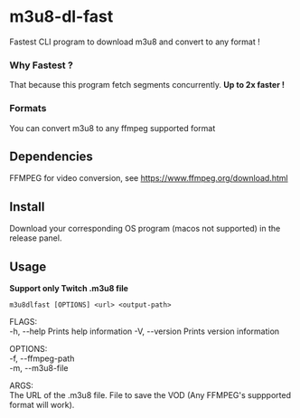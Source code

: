 # m3u8-dl-fast

Fastest CLI program to download m3u8 and convert to any format !  

### Why Fastest ?
That because this program fetch segments concurrently. **Up to 2x faster !**

### Formats
You can convert m3u8 to any ffmpeg supported format

## Dependencies

FFMPEG for video conversion, see https://www.ffmpeg.org/download.html

## Install

Download your corresponding OS program (macos not supported) in the release panel.

## Usage

**Support only Twitch .m3u8 file**

`m3u8dlfast [OPTIONS] <url> <output-path>`

FLAGS:  
    -h, --help       Prints help information
    -V, --version    Prints version information

OPTIONS:  
    -f, --ffmpeg-path <ffmpeg-path>    
    -m, --m3u8-file <m3u8-file>        

ARGS:  
    <url>            The URL of the .m3u8 file.
    <output-path>    File to save the VOD (Any FFMPEG's suppported format will work).

